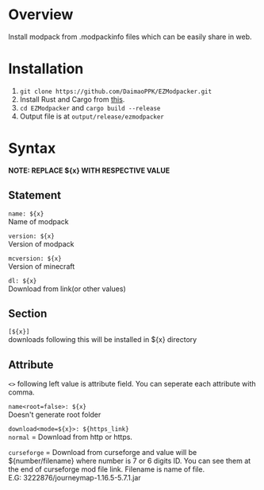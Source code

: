 # Overview
Install modpack from .modpackinfo files which can be easily share in web.

# Installation
1. ```git clone https://github.com/DaimaoPPK/EZModpacker.git```
2. Install Rust and Cargo from [this](https://www.rust-lang.org/tools/install).
3. ```cd EZModpacker``` and ```cargo build --release```
4. Output file is at `output/release/ezmodpacker`

# Syntax
**NOTE: REPLACE ${x} WITH RESPECTIVE VALUE**

## Statement
```name: ${x}```  
Name of modpack

```version: ${x}```  
Version of modpack

```mcversion: ${x}```  
Version of minecraft

```dl: ${x}```  
Download from link(or other values)

## Section
```[${x}]```  
downloads following this will be installed in ${x} directory

## Attribute
`<>` following left value is attribute field. You can seperate each attribute with comma.

```name<root=false>: ${x}```  
Doesn't generate root folder

```download<mode=${x}>: ${https_link}```  
`normal` = Download from http or https.

`curseforge` = Download from curseforge and value will be ${number/filename} where number is 7 or 6 digits ID. You can see them at the end of curseforge mod file link. Filename is name of file.   
E.G:  3222876/journeymap-1.16.5-5.7.1.jar
